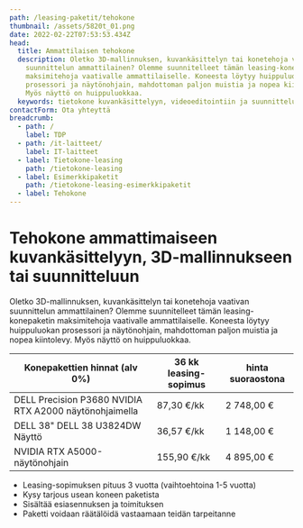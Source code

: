 ```yaml
---
path: /leasing-paketit/tehokone
thumbnail: /assets/5820t_01.png
date: 2022-02-22T07:53:53.434Z
head:
  title: Ammattilaisen tehokone
  description: Oletko 3D-mallinnuksen, kuvankäsittelyn tai konetehoja vaativan
    suunnittelun ammattilainen? Olemme suunnitelleet tämän leasing-konepaketin
    maksimitehoja vaativalle ammattilaiselle. Koneesta löytyy huippuluokan
    prosessori ja näytönohjain, mahdottoman paljon muistia ja nopea kiintolevy.
    Myös näyttö on huippuluokkaa.
  keywords: tietokone kuvankäsittelyyn, videoeditointiin ja suunnitteluun
contactForm: Ota yhteyttä
breadcrumb:
  - path: /
    label: TDP
  - path: /it-laitteet/
    label: IT-laitteet
  - label: Tietokone-leasing
    path: /tietokone-leasing
  - label: Esimerkkipaketit
    path: /tietokone-leasing-esimerkkipaketit
  - label: Tehokone
---
```

# Tehokone ammattimaiseen kuvankäsittelyyn, 3D-mallinnukseen tai suunnitteluun

Oletko 3D-mallinnuksen, kuvankäsittelyn tai konetehoja vaativan suunnittelun ammattilainen? Olemme suunnitelleet tämän leasing-konepaketin maksimitehoja vaativalle ammattilaiselle. Koneesta löytyy huippuluokan prosessori ja näytönohjain, mahdottoman paljon muistia ja nopea kiintolevy. Myös näyttö on huippuluokkaa.

| Konepakettien hinnat (alv 0%)                          | 36 kk leasing-sopimus | hinta suoraostona |
| ------------------------------------------------------ | --------------------- | ----------------- |
| DELL Precision P3680 NVIDIA RTX A2000 näytönohjaimella | 87,30 €/kk            | 2 748,00 €        |
| DELL 38" DELL 38 U3824DW Näyttö                       | 36,57 €/kk            | 1 148,00 €        |
| NVIDIA RTX A5000-näytönohjain                         | 155,90 €/kk           | 4 895,00 €        |


* Leasing-sopimuksen pituus 3 vuotta (vaihtoehtoina 1-5 vuotta)
* Kysy tarjous usean koneen paketista
* Sisältää esiasennuksen ja toimituksen
* Paketti voidaan räätälöidä vastaamaan teidän tarpeitanne

<Cards cardsPerRow="2" cards='[{"bgColor":"lightest","title":"DELL Precision 3660 tehotyöasema","linkBgColor":"darkest","image":"/assets/dell_p3660.jpg","content":"Jos työhösi liittyvät lyhenteet 3D CAD, CAE, DCC tai ohjelmat kuten Solidworks, Adobe Creative Cloud, PTC, Solid Edge, Barco tai Ansys sinun kannattaa kiinnostua myös P3680 teharista. Kuvan P3680 on tehotyöasema, jonka suorituskyky ei lopu kesken raskaimmissakaan sovelluksissa.\n\nSuorituskyvystä vastaa järeät Intel i9-14900K suorittimet. Kokoonpano on kattavasti ISV-sertifioitu. Dell Precision 3680 nostaa tehotyöasema-suunnittelun vaatimukset uudelle tasolle. Etupaneelin lukittava levykelkka, nopeat USB-liitännät sekä sisäiset laajennuspaikat takaavat skaalautuvuuden kaikkiin käyttötarkoituksiin.\n\nErinomainen työasema yhtä lailla insinööreille ja arkkitehdeille kuin animaattoreille tai analyytikoille.\n\n* Suoritin: Intel Core i9-14900K 24-ydinprosessori\n* Muisti: 64GB, 2x32GB DDR5 4400MHz keskusmuistia\n* Kiintolevy: 1TB SSD-levy (M.2 PCI-E NVME Class 40)\n* Optinen asema: DVD Super Multi drive (DVD-RAM, DVD±R/±RW)\n* Verkko-ominaisuudet: Gigabit Ethernet\n* Laajennuspaikat: mm. USB-C(USB3.1 Gen1),USB-A(USB3.1 Gen1, USB 2.0 Smart Power On), PCI Express x16\n* Käyttöjärjestelmä: Windows 11 Professional 64-bit\n* Muuta: mm. hiiri, näppäimistö\n* Takuu: kolmen vuoden kansainvälinen ProSupport on-site takuu, vasteaika seuraava työpäivä\n\n"},{"bgColor":"lightest","title":"NVIDIA RTX A5000-näytönohjain","linkBgColor":"darkest","content":"Täydellinen vaihtoehto työasemiin ja ammattikäyttöön. NVIDIA Quadro RTX 5000 tarjoaa uskomattoman 3D-sovellusten suorituskyvyn. GDDR6 ultranopea kaistanleveys on ihanteellinen suurten ja monimutkaisten mallien luomiseen. Täysin uusi näyttömoottori ajaa jopa neljää näyttöä yhtäaikaa. Tukee erittäin korkeita resoluutioita 4x 7680 x 4320 asti. Valmistajan tuotekoodi: DELL-84MHH","image":"/assets/rtx_a5500.jpg"},{"bgColor":"lightest","title":"DELL 38\" ULTRASHARP U3824DW","linkBgColor":"darkest","content":"Koe erinomainen värintoisto, tarkkuus ja suorituskyky Dell UltraSharp U3824DWE 38″-näytöllä.\n\nTehtalla valmiiksi värikalibroitu IPS LED paneeli tuottaa sRGB 99% väriasteikon mukaisen tarkan väriavaruuden. Näyttö soveltuu hyvin graafiseen suunnittelutyöhöhön ja on erinomainen vaihtoehto myös kuvan- ja videoeditoinnin ammattilaisille\n\nSuunniteltu mukavuutta hakevalle: Korkeussäädettävä jalusta, intuitiiviset säätimet, heijastamaton näyttö ja muotoilu mistä silmä voi nauttia. ","image":"/assets/dell-u3023e_2.jpg"}]' />